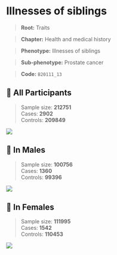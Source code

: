 # Illnesses of siblings
> **Root:** Traits  

> **Chapter:** Health and medical history  

> **Phenotype:** Illnesses of siblings  

> **Sub-phenotype:** Prostate cancer  

> **Code:** `B20111_13`

## 🧪 All Participants  
> Sample size: **212751**  
> Cases: **2902**  
> Controls: **209849**
<img src="/Traits/Figures/ALL/B20111_13.png"/>
<CsvTable src="/Traits_Data/ALL/LG_B20111_13.csv" label="🔍 View full results" />

## 👨 In Males  
> Sample size: **100756**  
> Cases: **1360**  
> Controls: **99396**
<img src="/Traits/Figures/Male/B20111_13.png"/>
<CsvTable src="/Traits_Data/Male/LG_B20111_13.csv" label="🔍 View full results" />

## 👩 In Females  
> Sample size: **111995**  
> Cases: **1542**  
> Controls: **110453**
<img src="/Traits/Figures/Female/B20111_13.png"/>
<CsvTable src="/Traits_Data/Female/LG_B20111_13.csv" label="🔍 View full results" />
